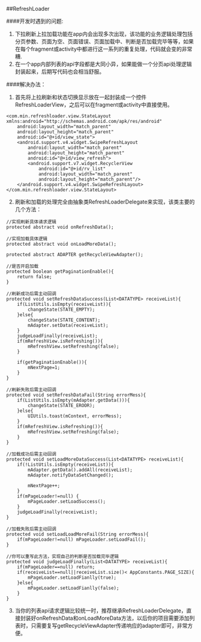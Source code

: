 ##RefreshLoader

####开发时遇到的问题:

1. 下拉刷新上拉加载功能在app内会出现多次出现，该功能的业务逻辑处理包括分页参数、页面为空、页面错误、页面加载中、判断是否加载完毕等等，如果在每个fragment或activity中都进行这一系列的重复处理，代码就会变的非常糟.
2. 在一个app内部列表的api字段都是大同小异，如果能做一个分页api处理逻辑封装起来，后期写代码也会相当舒服。

####解决办法：

1. 首先将上拉刷新和状态切换显示放在一起封装成一个控件RefreshLoaderView，之后可以在fragment或activity中直接使用。

```
<com.min.refreshloader.view.StateLayout  xmlns:android="http://schemas.android.com/apk/res/android"
    android:layout_width="match_parent"
    android:layout_height="match_parent"
    android:id="@+id/view_state">
    <android.support.v4.widget.SwipeRefreshLayout
        android:layout_width="match_parent"
        android:layout_height="match_parent"
        android:id="@+id/view_refresh">
        <android.support.v7.widget.RecyclerView
            android:id="@+id/rv_list"
            android:layout_width="match_parent"
            android:layout_height="match_parent"/>
    </android.support.v4.widget.SwipeRefreshLayout>
</com.min.refreshloader.view.StateLayout>
```

2. 刷新和加载的处理完全由抽象类RefreshLoaderDelegate来实现，该类主要的几个方法：

```
//实现刷新具体请求逻辑
protected abstract void onRefreshData();

//实现加载具体逻辑
protected abstract void onLoadMoreData();

protected abstract ADAPTER getRecycleViewAdapter();

//是否开启加载
protected boolean getPaginationEnable(){
    return false;
}

//刷新成功后需主动回调
protected void setRefreshDataSuccess(List<DATATYPE> receiveList){
    if(ListUtils.isEmpty(receiveList)){
        changeState(STATE_EMPTY);
    }else{
        changeState(STATE_CONTENT);
        mAdapter.setData(receiveList);
    }
    judgeLoadFinally(receiveList);
    if(mRefreshView.isRefreshing()){
        mRefreshView.setRefreshing(false);
    }

    if(getPaginationEnable()){
        mNextPage=1;
    }
}

//刷新失败后需主动回调
protected void setRefreshDataFail(String errorMess){
    if(ListUtils.isEmpty(mAdapter.getData())){
        changeState(STATE_EROOR);
    }else{
        UIUtils.toast(mContext, errorMess);
    }
    if(mRefreshView.isRefreshing()){
        mRefreshView.setRefreshing(false);
    }
}

//加载成功后需主动回调
protected void setLoadMoreDataSuccess(List<DATATYPE> receiveList){
    if(!ListUtils.isEmpty(receiveList)){
        mAdapter.getData().addAll(receiveList);
        mAdapter.notifyDataSetChanged();

        mNextPage++;
    }
    if(mPageLoader!=null) {
        mPageLoader.setLoadSuccess();
    }
    judgeLoadFinally(receiveList);
}

//加载失败后需主动回调
protected void setLoadLoadMoreFail(String errorMess){
    if(mPageLoader!=null) mPageLoader.setLoadFail();
}

//你可以重写此方法，实现自己的判断是否加载完毕逻辑
protected void judgeLoadFinally(List<DATATYPE> receiveList){
    if(mPageLoader==null) return;
    if(receiveList==null||receiveList.size()< AppConstants.PAGE_SIZE){
        mPageLoader.setLoadFianlly(true);
    }else{
        mPageLoader.setLoadFianlly(false);
    }
}
```

3. 当你的列表api请求逻辑比较统一时，推荐继承RefreshLoaderDelegate，直接封装好onRefreshData和onLoadMoreData方法，以后你的项目需要添加列表时，只需要复写getRecycleViewAdapter传递响应的adapter即可，非常方便。